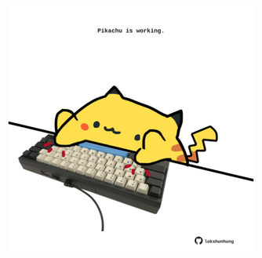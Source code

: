 <!-- built at 30/03/2021, 23:07:22 UTC -->
<p align="center">
  <img width="500" height="500" src="./ReadmeImage.svg">
</p>
